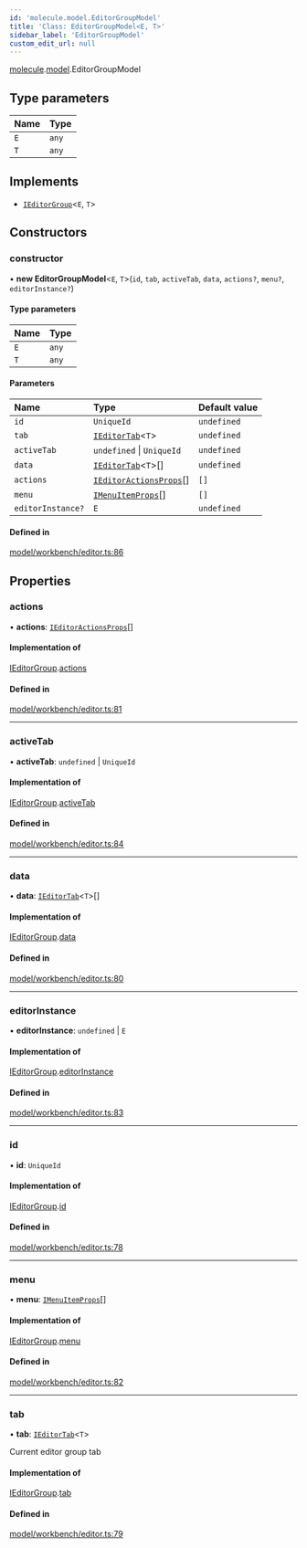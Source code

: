 ```yaml
---
id: 'molecule.model.EditorGroupModel'
title: 'Class: EditorGroupModel<E, T>'
sidebar_label: 'EditorGroupModel'
custom_edit_url: null
---
```


[molecule](../namespaces/molecule).[model](../namespaces/molecule.model).EditorGroupModel

## Type parameters

| Name | Type  |
| :--- | :---- |
| `E`  | `any` |
| `T`  | `any` |

## Implements

-   [`IEditorGroup`](../interfaces/molecule.model.IEditorGroup)<`E`, `T`\>

## Constructors

### constructor

• **new EditorGroupModel**<`E`, `T`\>(`id`, `tab`, `activeTab`, `data`, `actions?`, `menu?`, `editorInstance?`)

#### Type parameters

| Name | Type  |
| :--- | :---- |
| `E`  | `any` |
| `T`  | `any` |

#### Parameters

| Name              | Type                                                                        | Default value |
| :---------------- | :-------------------------------------------------------------------------- | :------------ |
| `id`              | `UniqueId`                                                                  | `undefined`   |
| `tab`             | [`IEditorTab`](../interfaces/molecule.model.IEditorTab)<`T`\>               | `undefined`   |
| `activeTab`       | `undefined` \| `UniqueId`                                                   | `undefined`   |
| `data`            | [`IEditorTab`](../interfaces/molecule.model.IEditorTab)<`T`\>[]             | `undefined`   |
| `actions`         | [`IEditorActionsProps`](../interfaces/molecule.model.IEditorActionsProps)[] | `[]`          |
| `menu`            | [`IMenuItemProps`](../interfaces/molecule.component.IMenuItemProps)[]       | `[]`          |
| `editorInstance?` | `E`                                                                         | `undefined`   |

#### Defined in

[model/workbench/editor.ts:86](https://github.com/DTStack/molecule/blob/927b7d39/src/model/workbench/editor.ts#L86)

## Properties

### actions

• **actions**: [`IEditorActionsProps`](../interfaces/molecule.model.IEditorActionsProps)[]

#### Implementation of

[IEditorGroup](../interfaces/molecule.model.IEditorGroup).[actions](../interfaces/molecule.model.IEditorGroup#actions)

#### Defined in

[model/workbench/editor.ts:81](https://github.com/DTStack/molecule/blob/927b7d39/src/model/workbench/editor.ts#L81)

---

### activeTab

• **activeTab**: `undefined` \| `UniqueId`

#### Implementation of

[IEditorGroup](../interfaces/molecule.model.IEditorGroup).[activeTab](../interfaces/molecule.model.IEditorGroup#activetab)

#### Defined in

[model/workbench/editor.ts:84](https://github.com/DTStack/molecule/blob/927b7d39/src/model/workbench/editor.ts#L84)

---

### data

• **data**: [`IEditorTab`](../interfaces/molecule.model.IEditorTab)<`T`\>[]

#### Implementation of

[IEditorGroup](../interfaces/molecule.model.IEditorGroup).[data](../interfaces/molecule.model.IEditorGroup#data)

#### Defined in

[model/workbench/editor.ts:80](https://github.com/DTStack/molecule/blob/927b7d39/src/model/workbench/editor.ts#L80)

---

### editorInstance

• **editorInstance**: `undefined` \| `E`

#### Implementation of

[IEditorGroup](../interfaces/molecule.model.IEditorGroup).[editorInstance](../interfaces/molecule.model.IEditorGroup#editorinstance)

#### Defined in

[model/workbench/editor.ts:83](https://github.com/DTStack/molecule/blob/927b7d39/src/model/workbench/editor.ts#L83)

---

### id

• **id**: `UniqueId`

#### Implementation of

[IEditorGroup](../interfaces/molecule.model.IEditorGroup).[id](../interfaces/molecule.model.IEditorGroup#id)

#### Defined in

[model/workbench/editor.ts:78](https://github.com/DTStack/molecule/blob/927b7d39/src/model/workbench/editor.ts#L78)

---

### menu

• **menu**: [`IMenuItemProps`](../interfaces/molecule.component.IMenuItemProps)[]

#### Implementation of

[IEditorGroup](../interfaces/molecule.model.IEditorGroup).[menu](../interfaces/molecule.model.IEditorGroup#menu)

#### Defined in

[model/workbench/editor.ts:82](https://github.com/DTStack/molecule/blob/927b7d39/src/model/workbench/editor.ts#L82)

---

### tab

• **tab**: [`IEditorTab`](../interfaces/molecule.model.IEditorTab)<`T`\>

Current editor group tab

#### Implementation of

[IEditorGroup](../interfaces/molecule.model.IEditorGroup).[tab](../interfaces/molecule.model.IEditorGroup#tab)

#### Defined in

[model/workbench/editor.ts:79](https://github.com/DTStack/molecule/blob/927b7d39/src/model/workbench/editor.ts#L79)
